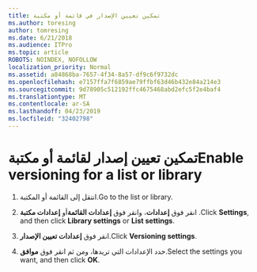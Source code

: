 ```yaml
---
title: تمكين تعيين الإصدار في قائمة أو مكتبة
ms.author: toresing
author: tomresing
ms.date: 6/21/2018
ms.audience: ITPro
ms.topic: article
ROBOTS: NOINDEX, NOFOLLOW
localization_priority: Normal
ms.assetid: a84868ba-7657-4f34-8a57-df9c6f9732dc
ms.openlocfilehash: e7157ffa7f6859ae79ffbf63d46b432e84a214e3
ms.sourcegitcommit: 9d78905c512192ffc4675468abd2efc5f2e4baf4
ms.translationtype: MT
ms.contentlocale: ar-SA
ms.lasthandoff: 04/23/2019
ms.locfileid: "32402798"
---
```

# <a name="enable-versioning-for-a-list-or-library"></a><span data-ttu-id="e2cd3-102">تمكين تعيين إصدار لقائمة أو مكتبة</span><span class="sxs-lookup"><span data-stu-id="e2cd3-102">Enable versioning for a list or library</span></span>

1. <span data-ttu-id="e2cd3-103">انتقل إلى القائمة أو المكتبة.</span><span class="sxs-lookup"><span data-stu-id="e2cd3-103">Go to the list or library.</span></span>
    
2. <span data-ttu-id="e2cd3-104">انقر فوق **إعدادات**، وانقر فوق **إعدادات القائمة**أو **إعدادات مكتبة** .</span><span class="sxs-lookup"><span data-stu-id="e2cd3-104">Click **Settings**, and then click **Library settings** or **List settings**.</span></span>
    
3. <span data-ttu-id="e2cd3-105">انقر فوق **إعدادات تعيين الإصدار**.</span><span class="sxs-lookup"><span data-stu-id="e2cd3-105">Click **Versioning settings**.</span></span>
    
4. <span data-ttu-id="e2cd3-106">حدد الإعدادات التي تريدها، ومن ثم انقر فوق **موافق**.</span><span class="sxs-lookup"><span data-stu-id="e2cd3-106">Select the settings you want, and then click **OK**.</span></span>
    

